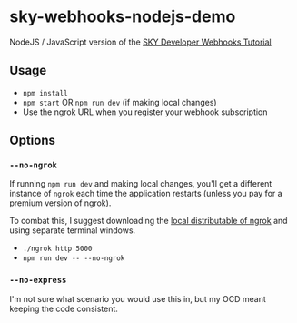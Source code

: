 # sky-webhooks-nodejs-demo

NodeJS / JavaScript version of the [SKY Developer Webhooks Tutorial](https://developer.blackbaud.com/skyapi/apis/webhook/tutorial)

## Usage

- `npm install`
- `npm start` OR `npm run dev` (if making local changes)
- Use the ngrok URL when you register your webhook subscription

## Options

### `--no-ngrok`

If running `npm run dev` and making local changes, you'll get a different instance of `ngrok` each time the application restarts (unless you pay for a premium version of ngrok). 

To combat this, I suggest downloading the [local distributable of ngrok](https://dashboard.ngrok.com/get-started/setup) and using separate terminal windows.

- `./ngrok http 5000`
- `npm run dev -- --no-ngrok`

### `--no-express`

I'm not sure what scenario you would use this in, but my OCD meant keeping the code consistent.